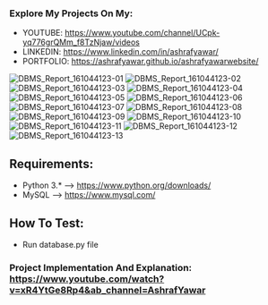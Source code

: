 ### Explore My Projects On My:
  - YOUTUBE: https://www.youtube.com/channel/UCpk-yq776grQMm_f8TzNjaw/videos
  - LINKEDIN: https://www.linkedin.com/in/ashrafyawar/
  - PORTFOLIO: https://ashrafyawar.github.io/ashrafyawarwebsite/
  
![DBMS_Report_161044123-01](https://user-images.githubusercontent.com/32710632/202794622-df82cef5-101d-4f09-9390-8de18bc95e06.jpg)
![DBMS_Report_161044123-02](https://user-images.githubusercontent.com/32710632/202794625-a3139db2-1cd6-4c3d-bcb1-0e1d85c872ab.jpg)
![DBMS_Report_161044123-03](https://user-images.githubusercontent.com/32710632/202794626-e89b2e15-137e-4f6f-a52b-2bdff2c48a8b.jpg)
![DBMS_Report_161044123-04](https://user-images.githubusercontent.com/32710632/202794629-9d3d7cb6-f5a7-4971-a4f0-89989353f894.jpg)
![DBMS_Report_161044123-05](https://user-images.githubusercontent.com/32710632/202794631-9ed84536-ddfd-446f-8ba0-a99197f74310.jpg)
![DBMS_Report_161044123-06](https://user-images.githubusercontent.com/32710632/202794633-5174d4aa-cbe0-4cbb-a9cc-cf49ec71416e.jpg)
![DBMS_Report_161044123-07](https://user-images.githubusercontent.com/32710632/202794635-fb6537cf-f9af-4042-bdf1-e269a49956e3.jpg)
![DBMS_Report_161044123-08](https://user-images.githubusercontent.com/32710632/202794638-eb206ea5-f4da-4aba-88f1-a01a882b99a7.jpg)
![DBMS_Report_161044123-09](https://user-images.githubusercontent.com/32710632/202794641-de845b89-662f-494d-b1a9-f57d9179a48b.jpg)
![DBMS_Report_161044123-10](https://user-images.githubusercontent.com/32710632/202794644-e7dfe52a-27db-4627-a95f-da628d83d54d.jpg)
![DBMS_Report_161044123-11](https://user-images.githubusercontent.com/32710632/202794650-ba971462-8451-4f7c-85ea-bd47e7ba20c0.jpg)
![DBMS_Report_161044123-12](https://user-images.githubusercontent.com/32710632/202794652-24a70d12-3a36-45aa-9caf-69cc2bf146ec.jpg)
![DBMS_Report_161044123-13](https://user-images.githubusercontent.com/32710632/202794658-6974367c-ee43-4cac-b3fd-69bf02a90be1.jpg)

## Requirements:

- Python 3.* --> https://www.python.org/downloads/
- MySQL --> https://www.mysql.com/

## How To Test:
  - Run database.py file

### Project Implementation And Explanation: https://www.youtube.com/watch?v=xR4YtGe8Rp4&ab_channel=AshrafYawar
